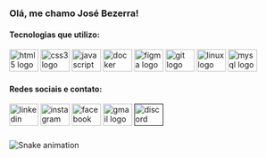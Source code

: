 ### Olá, me chamo José Bezerra!
<!--
![Anurag's GitHub stats](https://github-readme-stats.vercel.app/api?username=josebezerraf&show_icons=true&theme=dracula)
[![Top Langs](https://github-readme-stats.vercel.app/api/top-langs/?username=josebezerraf&layout=compact&theme=dracula)](https://github.com/josebezerraf/github-readme-stats)
-->

#### Tecnologias que utilizo:

<div align="left">
  <img src="https://cdn.jsdelivr.net/gh/devicons/devicon/icons/html5/html5-original.svg" height="40" width="52" alt="html5 logo"  />
  <img src="https://cdn.jsdelivr.net/gh/devicons/devicon/icons/css3/css3-original.svg" height="40" width="52" alt="css3 logo"  />
  <img src="https://cdn.jsdelivr.net/gh/devicons/devicon/icons/javascript/javascript-original.svg" height="40" width="52" alt="javascript logo"  />
  <img src="https://cdn.jsdelivr.net/gh/devicons/devicon/icons/docker/docker-original.svg" height="40" width="52" alt="docker logo"  />
  <img src="https://cdn.jsdelivr.net/gh/devicons/devicon/icons/figma/figma-original.svg" height="40" width="52" alt="figma logo"  />
  <img src="https://cdn.jsdelivr.net/gh/devicons/devicon/icons/git/git-original.svg" height="40" width="52" alt="git logo"  />
  <img src="https://cdn.jsdelivr.net/gh/devicons/devicon/icons/linux/linux-original.svg" height="40" width="52" alt="linux logo"  />
  <img src="https://cdn.jsdelivr.net/gh/devicons/devicon/icons/mysql/mysql-original.svg" height="40" width="52" alt="mysql logo"  />
</div>

#### Redes sociais e contato:

<div align="left">
  <a href="https://www.linkedin.com/in/jos%C3%A9-bezerra-a123674a?lipi=urn%3Ali%3Apage%3Ad_flagship3_profile_view_base_contact_details%3BREo2Gq%2BXSKq6wZcvEOgJ9A%3D%3D" target="_blank"><img src="https://raw.githubusercontent.com/maurodesouza/profile-readme-generator/master/src/assets/icons/social/linkedin/default.svg" width="52" height="40" alt="linkedin logo" target="_blank"></a> 
  <a href="https://www.instagram.com/jose_bezerraf/" target="_blank"><img src="https://raw.githubusercontent.com/maurodesouza/profile-readme-generator/master/src/assets/icons/social/instagram/default.svg" width="52" height="40" alt="instagram logo" target="_blank"></a>
  <a href="https://www.facebook.com/josebezerra.filho.1?mibextid=ZbWKwL" target="_blank"><img src="https://raw.githubusercontent.com/maurodesouza/profile-readme-generator/master/src/assets/icons/social/facebook/default.svg" width="52" height="40" alt="facebook logo" target="_blank"></a>
  <a href = "mailto:josebezerra14@gmail.com"><img src="https://raw.githubusercontent.com/maurodesouza/profile-readme-generator/master/src/assets/icons/social/gmail/default.svg" width="52" height="40" alt="gmail logo" target="_blank"></a>
  <a href = ""><img src="https://raw.githubusercontent.com/maurodesouza/profile-readme-generator/master/src/assets/icons/social/discord/default.svg" width="52" height="40" alt="discord logo" target="_blank"></a>
</div>

###

<img src="https://raw.githubusercontent.com/josebezerraf/josebezerraf/blob/output/snake.svg" alt="Snake animation" />

###


